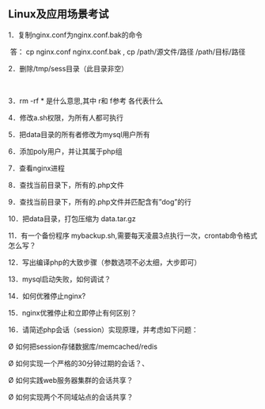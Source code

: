 ##  Linux及应用场景考试  

1．复制nginx.conf为nginx.conf.bak的命令

​	答： cp nginx.conf nginx.conf.bak , cp /path/源文件/路径   /path/目标/路径

2．删除/tmp/sess目录（此目录非空）

​	

3．rm -rf * 是什么意思,其中 r和 f参考 各代表什么

 

4．修改a.sh权限，为所有人都可执行



5．把data目录的所有者修改为mysql用户所有



6．添加poly用户，并让其属于php组



7．查看nginx进程



8．查找当前目录下，所有的.php文件



9．查找当前目录下，所有的.php文件并匹配含有”dog”的行



10．把data目录，打包压缩为 data.tar.gz



11．有一个备份程序 mybackup.sh,需要每天凌晨3点执行一次，crontab命令格式怎么写？



12．写出编译php的大致步骤（参数选项不必太细，大步即可）



13．mysql启动失败，如何调试？



14．如何优雅停止nginx?



15．nginx优雅停止和立即停止有何区别？



16．请简述php会话（session）实现原理，并考虑如下问题：

Ø 如何把session存储数据库/memcached/redis

Ø 如何实现一个严格的30分钟过期的会话？、

Ø 如何实践web服务器集群的会话共享？

Ø 如何实现两个不同域站点的会话共享？

 
